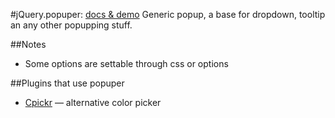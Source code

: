 #jQuery.popuper: [docs & demo](http://dfcreative.github.io/projects/popupr/)
Generic popup, a base for dropdown, tooltip an any other popupping stuff.

##Notes
* Some options are settable through css or options

##Plugins that use popuper
* [Cpickr](https://github.com/dfcreative/cpickr) — alternative color picker